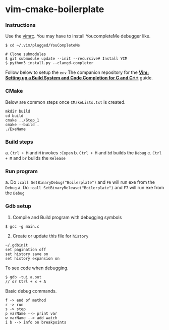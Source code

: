 # vim-cmake-boilerplate

### Instructions
Use the [vimrc](config/vimrc). You may have to install YoucompleteMe debugger like.

```
$ cd ~/.vim/plugged/YouCompleteMe

# Clone submodules
$ git submodule update --init --recursive# Install YCM
$ python3 install.py --clangd-completer

```

Follow below to setup the `env`
The companion repository for the [**Vim: Setting up a Build System and Code Completion for C and C++**](https://dane-bulat.medium.com/vim-setting-up-a-build-system-and-code-completion-for-c-and-c-eb263c0a19a1) guide.

### CMake
Below are common steps once `CMakeLists.txt` is created.

```
mkdir build
cd build
cmake ../Step_1
cmake --build .
./ExeName
```

### Build steps
a. `Ctrl + M` and `M` invokes `:Copen`
b. `Ctrl + M` and `bd` builds the `Debug`
c. `Ctrl + M` and `br` builds the `Release`

### Run program
a. Do `:call SetBinaryDebug("Boilerplate")` and `F6` will run exe from the `Debug`
a. Do `:call SetBinaryRelease("Boilerplate")` and `F7` will run exe from the `Debug`

### Gdb setup
1. Compile and Build program with debugging symbols
```
$ gcc -g main.c
```

2. Create or update this file for `history`
```
~/.gdbinit
set pagination off
set history save on
set history expansion on
```

To see code when debugging.
```
$ gdb -tui a.out
// or Ctrl + x + A
```

Basic debug commands.
```
f -> end of method
r -> run
s -> step
p varName --> print var
w varName --> add watch
i b --> info on breakpoints
```
